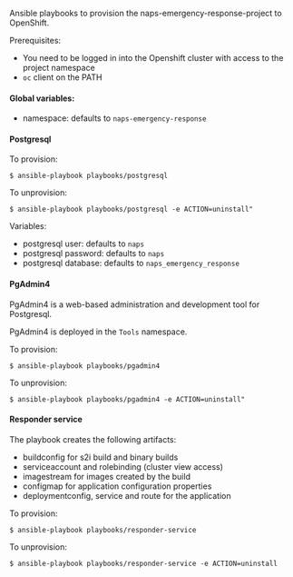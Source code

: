 Ansible playbooks to provision the naps-emergency-response-project to OpenShift.

Prerequisites:
* You need to be logged in into the Openshift cluster with access to the project namespace
* `oc` client on the PATH

#### Global variables:
* namespace: defaults to `naps-emergency-response`

#### Postgresql

To provision: 
```
$ ansible-playbook playbooks/postgresql
```

To unprovision:
```
$ ansible-playbook playbooks/postgresql -e ACTION=uninstall"
```

Variables:
* postgresql user: defaults to `naps`
* postgresql password: defaults to `naps`
* postgresql database: defaults to `naps_emergency_response`

#### PgAdmin4

PgAdmin4 is a web-based administration and development tool for Postgresql.

PgAdmin4 is deployed in the `Tools` namespace.

To provision: 
```
$ ansible-playbook playbooks/pgadmin4
```

To unprovision:
```
$ ansible-playbook playbooks/pgadmin4 -e ACTION=uninstall"
```

#### Responder service

The playbook creates the following artifacts:
* buildconfig for s2i build and binary builds
* serviceaccount and rolebinding (cluster view access)
* imagestream for images created by the build
* configmap for application configuration properties
* deploymentconfig, service and route for the application

To provision:
```
$ ansible-playbook playbooks/responder-service
```

To unprovision:
```
$ ansible-playbook playbooks/responder-service -e ACTION=uninstall
```
